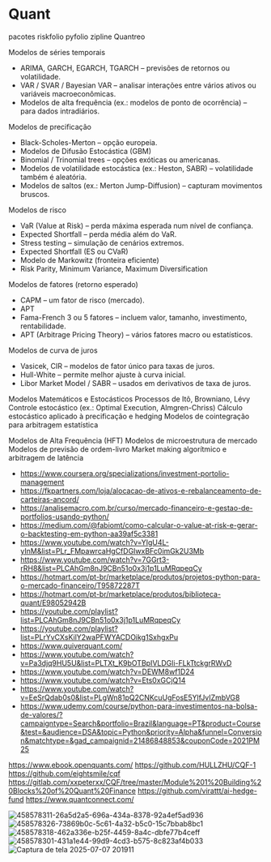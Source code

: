 # Quant

pacotes 
riskfolio
pyfolio
zipline
Quantreo

Modelos de séries temporais
- ARIMA, GARCH, EGARCH, TGARCH – previsões de retornos ou volatilidade.
- VAR / SVAR / Bayesian VAR – analisar interações entre vários ativos ou variáveis macroeconômicas.
- Modelos de alta frequência (ex.: modelos de ponto de ocorrência) – para dados intradiários.

Modelos de precificação
- Black-Scholes-Merton – opção europeia.
- Modelos de Difusão Estocástica (GBM)
- Binomial / Trinomial trees – opções exóticas ou americanas.
- Modelos de volatilidade estocástica (ex.: Heston, SABR) – volatilidade também é aleatória.
- Modelos de saltos (ex.: Merton Jump-Diffusion) – capturam movimentos bruscos.

Modelos de risco
- VaR (Value at Risk) – perda máxima esperada num nível de confiança.
- Expected Shortfall – perda média além do VaR.
- Stress testing – simulação de cenários extremos.
- Expected Shortfall (ES ou CVaR)
- Modelo de Markowitz (fronteira eficiente)
- Risk Parity, Minimum Variance, Maximum Diversification

Modelos de fatores (retorno esperado)
- CAPM – um fator de risco (mercado).
- APT
- Fama-French 3 ou 5 fatores – incluem valor, tamanho, investimento, rentabilidade.
- APT (Arbitrage Pricing Theory) – vários fatores macro ou estatísticos.

Modelos de curva de juros
- Vasicek, CIR – modelos de fator único para taxas de juros.
- Hull-White – permite melhor ajuste à curva inicial.
- Libor Market Model / SABR – usados em derivativos de taxa de juros.

Modelos Matemáticos e Estocásticos
Processos de Itô, Browniano, Lévy
Controle estocástico (ex.: Optimal Execution, Almgren-Chriss)
Cálculo estocástico aplicado à precificação e hedging
Modelos de cointegração para arbitragem estatística

Modelos de Alta Frequência (HFT)
Modelos de microestrutura de mercado
Modelos de previsão de ordem-livro
Market making algorítmico e arbitragem de latência

- https://www.coursera.org/specializations/investment-portolio-management
- https://fkpartners.com/loja/alocacao-de-ativos-e-rebalanceamento-de-carteiras-ancord/
- https://analisemacro.com.br/curso/mercado-financeiro-e-gestao-de-portfolios-usando-python/
- https://medium.com/@fabiomt/como-calcular-o-value-at-risk-e-gerar-o-backtesting-em-python-aa39af5c3381
- https://www.youtube.com/watch?v=YIgU4L-yInM&list=PLr_FMpawrcaHgCfDGIwxBFc0imGk2U3Mb
- https://www.youtube.com/watch?v=7GGrt3-rRH8&list=PLCAhGm8nJ9CBn51o0x3j1p1LuMRqpeqCy
- https://hotmart.com/pt-br/marketplace/produtos/projetos-python-para-o-mercado-financeiro/T95872287T
- https://hotmart.com/pt-br/marketplace/produtos/biblioteca-quant/E98052942B
- https://youtube.com/playlist?list=PLCAhGm8nJ9CBn51o0x3j1p1LuMRqpeqCy
- https://youtube.com/playlist?list=PLrYvCXsKilY2waPFWYACDOikg1SxhgxPu
- https://www.quiverquant.com/
- https://www.youtube.com/watch?v=Pa3djq9HU5U&list=PLTXt_K9bOTBpIVLDGli-FLkTtckgrRWvD
- https://www.youtube.com/watch?v=DEWM8wf1D24
- https://www.youtube.com/watch?v=Ets0xGCjQ14
- https://www.youtube.com/watch?v=EeSrQdab0s0&list=PLgWn81pQ2CNKcuUgFosE5YlfJvIZmbVG8
- https://www.udemy.com/course/python-para-investimentos-na-bolsa-de-valores/?campaigntype=Search&portfolio=Brazil&language=PT&product=Course&test=&audience=DSA&topic=Python&priority=Alpha&funnel=Conversion&matchtype=&gad_campaignid=21486848853&couponCode=2021PM25

https://www.ebook.openquants.com/
https://github.com/HULLZHU/CQF-1
https://github.com/eightsmile/cqf
https://gitlab.com/xxpeterxx/CQF/tree/master/Module%201%20Building%20Blocks%20of%20Quant%20Finance
https://github.com/virattt/ai-hedge-fund
https://www.quantconnect.com/

![458578311-26a5d2a5-696a-434a-8378-92a4ef5ad936](https://github.com/user-attachments/assets/e74ce0b7-4777-49a3-87d0-d6cd166f50d5)
![458578326-73869b0c-5c61-4a32-b5c0-15c7bbab8bc1](https://github.com/user-attachments/assets/21d94bc5-2107-4721-b93c-3e0d26797153)
![458578318-462a336e-b25f-4459-8a4c-dbfe77b4ceff](https://github.com/user-attachments/assets/1b4b8f9e-8887-42af-bae5-0fb1b4a1b995)
![458578301-431a1e44-99d9-4cd3-b575-8c823af4b033](https://github.com/user-attachments/assets/37d874e4-5780-4812-b677-5e515585feda)
![Captura de tela 2025-07-07 201911](https://github.com/user-attachments/assets/0ee7ffad-4384-4eb3-962a-f2b898bea0d6)
